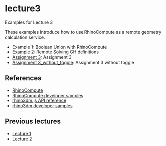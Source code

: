 # lecture3

Examples for Lecture 3

These examples introduce how to use RhinoCompute as a remote geometry calculation service.

- [Example 1](example1): Boolean Union with RhinoCompute
- [Example 2](example2): Remote Solving GH definitions
- [Assignment 3](assignment3): Assignment 3
- [Assignment 3_without_toggle](assignment3_without_toggle): Assignment 3 without toggle
## References

- [RhinoCompute](https://developer.rhino3d.com/guides/#compute)
- [RhinoCompute developer samples](https://github.com/mcneel/rhino-developer-samples/tree/7/compute)
- [rhino3dm.js API reference](https://mcneel.github.io/rhino3dm/javascript/api/index.html)
- [rhino3dm developer samples](https://github.com/mcneel/rhino-developer-samples/tree/7/rhino3dm)

## Previous lectures

- [Lecture 1](https://github.com/iaac-macad-s1/lecture1) 
- [Lecture 2](https://github.com/iaac-macad-s1/lecture2)